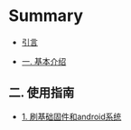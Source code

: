 # Summary

* [引言](README.md)

* [一. 基本介绍]($nodebb/topic/461.md)

## 二. 使用指南
  - [1. 刷基础固件和android系统]($nodebb/topic/462.md)

